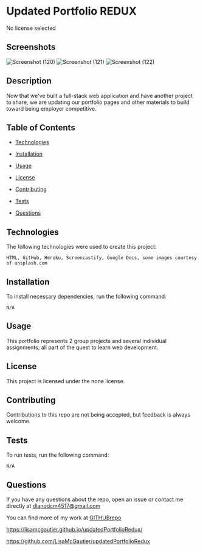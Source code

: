 # Updated Portfolio REDUX
No license selected

## Screenshots

![Screenshot (120)](https://user-images.githubusercontent.com/62854999/97098184-7ae5b000-1650-11eb-9c3e-e3da1c8d6bb6.png)
![Screenshot (121)](https://user-images.githubusercontent.com/62854999/97098186-7b7e4680-1650-11eb-9ba5-338e6103d144.png)
![Screenshot (122)](https://user-images.githubusercontent.com/62854999/97098187-7c16dd00-1650-11eb-9800-4d3d4f0fa614.png)

## Description

Now that we've built a full-stack web application and have another project to share, we are updating our portfolio pages and other materials to build toward being employer competitive.

## Table of Contents

* [Technologies](#technologies)

* [Installation](#installation)

* [Usage](#usage)

* [License](#license)

* [Contributing](#contributing)

* [Tests](#tests)

* [Questions](#questions)


## Technologies

The following technologies were used to create this project:

```
HTML, GitHub, Heroku, Screencastify, Google Docs, some images courtesy of unsplash.com
```

## Installation

To install necessary dependencies, run the following command:

```
N/A
```

## Usage

This portfolio represents 2 group projects and several individual assignments; all part of the quest to learn web development.

## License

This project is licensed under the none license.

## Contributing

Contributions to this repo are not being accepted, but feedback is always welcome.

## Tests

To run tests, run the following command:

```
N/A
```

## Questions

If you have any questions about the repo, open an issue or contact me directly at dlanodcm4517@gmail.com

You can find more of my work at [GITHUBrepo](https://github.com/lisamcgautier)

https://lisamcgautier.github.io/updatedPortfolioRedux/

https://github.com/LisaMcGautier/updatedPortfolioRedux
